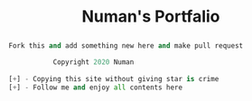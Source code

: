 # <p align="center">Numan's Portfalio<p>

```py
Fork this and add something new here and make pull request
```

```py 
           Copyright 2020 Numan
           
[+] - Copying this site without giving star is crime   
[+] - Follow me and enjoy all contents here 
```
        
